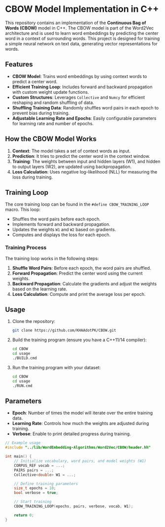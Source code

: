 # CBOW Model Implementation in C++

This repository contains an implementation of the **Continuous Bag of Words (CBOW)** model in C++. The CBOW model is part of the Word2Vec architecture and is used to learn word embeddings by predicting the center word in a context of surrounding words. This project is designed for training a simple neural network on text data, generating vector representations for words.

## Features
- **CBOW Model**: Trains word embeddings by using context words to predict a center word.
- **Efficient Training Loop**: Includes forward and backward propagation with custom weight update functions.
- **Custom Structures**: Leverages `Collective` and `Numcy` for efficient reshaping and random shuffling of data.
- **Shuffling Training Data**: Randomly shuffles word pairs in each epoch to prevent bias during training.
- **Adjustable Learning Rate and Epochs**: Easily configurable parameters for learning rate and number of epochs.

## How the CBOW Model Works
1. **Context**: The model takes a set of context words as input.
2. **Prediction**: It tries to predict the center word in the context window.
3. **Training**: The weights between input and hidden layers (W1), and hidden to output layers (W2), are updated using backpropagation.
4. **Loss Calculation**: Uses negative log-likelihood (NLL) for measuring the loss during training.

## Training Loop

The core training loop can be found in the `#define CBOW_TRAINING_LOOP` macro. This loop:
- Shuffles the word pairs before each epoch.
- Implements forward and backward propagation.
- Updates the weights `W1` and `W2` based on gradients.
- Computes and displays the loss for each epoch.

### Training Process
The training loop works in the following steps:
1. **Shuffle Word Pairs**: Before each epoch, the word pairs are shuffled.
2. **Forward Propagation**: Predict the center word using the current weights.
3. **Backward Propagation**: Calculate the gradients and adjust the weights based on the learning rate.
4. **Loss Calculation**: Compute and print the average loss per epoch.

## Usage

1. Clone the repository:
    ```bash
    git clone https://github.com/KHAAdotPK/CBOW.git
    ```
2. Build the training program (ensure you have a C++11/14 compiler):
    ```bash
    cd CBOW
    cd usage
    ./BUILD.cmd    
    ```
3. Run the training program with your dataset:
    ```bash
    cd CBOW
    cd usage
    ./RUN.cmd
    ```

## Parameters
- **Epoch**: Number of times the model will iterate over the entire training data.
- **Learning Rate**: Controls how much the weights are adjusted during training.
- **Verbose**: Enable to print detailed progress during training.

```cpp
// Example usage
#include "../lib/WordEmbedding-Algorithms/Word2Vec/CBOW/header.hh"

int main() {
    // Initialize vocabulary, word pairs, and model weights (W1)
    CORPUS_REF vocab = ...;
    PAIRS pairs = ...;
    Collective<double> W1 = ...;

    // Define training parameters
    size_t epochs = 10;
    bool verbose = true;

    // Start training
    CBOW_TRAINING_LOOP(epochs, pairs, verbose, vocab, W1);

    return 0;
}
```

